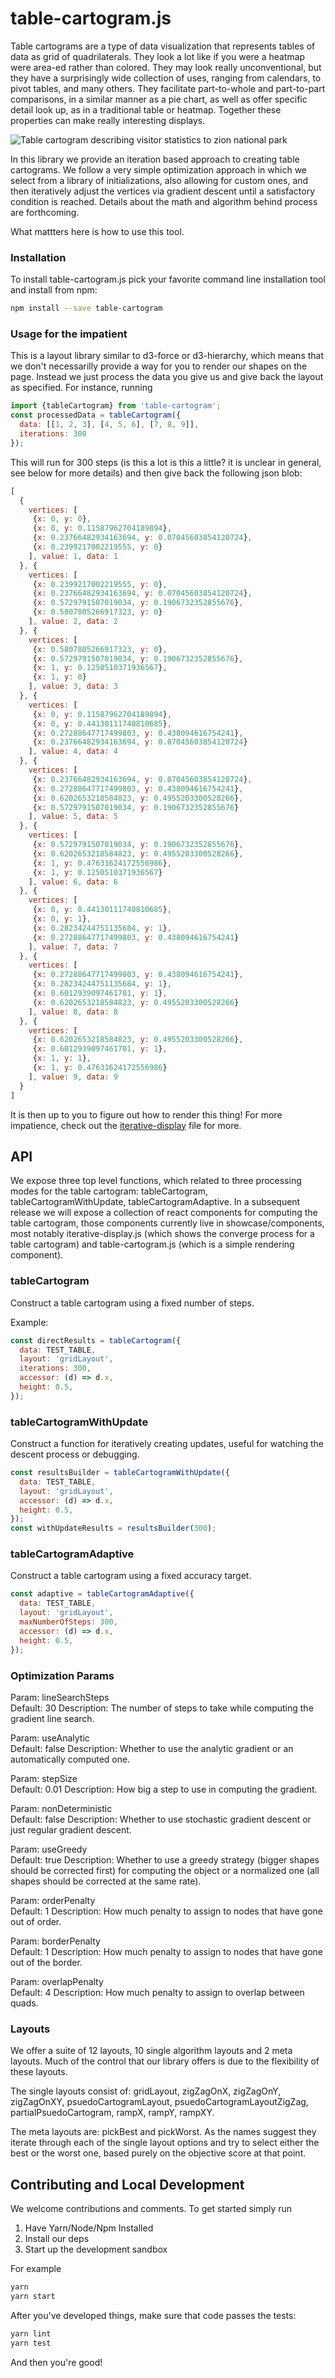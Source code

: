 # table-cartogram.js

Table cartograms are a type of data visualization that represents tables of data as grid of quadrilaterals. They look a lot like if you were a heatmap were area-ed rather than colored. They may look really unconventional, but they have a surprisingly wide collection of uses, ranging from calendars, to pivot tables, and many others. They facilitate part-to-whole and part-to-part comparisons, in a similar manner as a pie chart, as well as offer specific detail look up, as in a traditional table or heatmap. Together these properties can make really interesting displays.

<img src="./assets/zion.png" alt="Table cartogram describing visitor statistics to zion national park"/>

In this library we provide an iteration based approach to creating table cartograms. We follow a very simple optimization approach in which we select from a library of initializations, also allowing for custom ones, and then iteratively adjust the vertices via gradient descent until a satisfactory condition is reached. Details about the math and algorithm behind process are forthcoming.


What mattters here is how to use this tool.

### Installation

To install table-cartogram.js pick your favorite command line installation tool and install from npm:

```sh
npm install --save table-cartogram
```


### Usage for the impatient

This is a layout library similar to d3-force or d3-hierarchy, which means that we don't necessarilly provide a way for you to render our shapes on the page. Instead we just process the data you give us and give back the layout as specified. For instance, running

```js
import {tableCartogram} from 'table-cartogram';
const processedData = tableCartogram({
  data: [[1, 2, 3], [4, 5, 6], [7, 8, 9]],
  iterations: 300
});
```
This will run for 300 steps (is this a lot is this a little? it is unclear in general, see below for more details) and then give back the following json blob:

 ```js
 [
   {
     vertices: [
      {x: 0, y: 0},
      {x: 0, y: 0.11587962704189894},
      {x: 0.23766482934163694, y: 0.07045603854120724},
      {x: 0.2399217002219555, y: 0}
     ], value: 1, data: 1
   }, {
     vertices: [
      {x: 0.2399217002219555, y: 0},
      {x: 0.23766482934163694, y: 0.07045603854120724},
      {x: 0.5729791507019034, y: 0.1906732352855676},
      {x: 0.5807805266917323, y: 0}
     ], value: 2, data: 2
   }, {
     vertices: [
      {x: 0.5807805266917323, y: 0},
      {x: 0.5729791507019034, y: 0.1906732352855676},
      {x: 1, y: 0.1250510371936567},
      {x: 1, y: 0}
     ], value: 3, data: 3
   }, {
     vertices: [
      {x: 0, y: 0.11587962704189894},
      {x: 0, y: 0.44130111740810685},
      {x: 0.27288647717499803, y: 0.438094616754241},
      {x: 0.23766482934163694, y: 0.07045603854120724}
     ], value: 4, data: 4
   }, {
     vertices: [
      {x: 0.23766482934163694, y: 0.07045603854120724},
      {x: 0.27288647717499803, y: 0.438094616754241},
      {x: 0.6202653218584823, y: 0.4955203300528266},
      {x: 0.5729791507019034, y: 0.1906732352855676}
     ], value: 5, data: 5
   }, {
     vertices: [
      {x: 0.5729791507019034, y: 0.1906732352855676},
      {x: 0.6202653218584823, y: 0.4955203300528266},
      {x: 1, y: 0.47631624172556986},
      {x: 1, y: 0.1250510371936567}
     ], value: 6, data: 6
   }, {
     vertices: [
      {x: 0, y: 0.44130111740810685},
      {x: 0, y: 1},
      {x: 0.28234244751135684, y: 1},
      {x: 0.27288647717499803, y: 0.438094616754241}
     ], value: 7, data: 7
   }, {
     vertices: [
      {x: 0.27288647717499803, y: 0.438094616754241},
      {x: 0.28234244751135684, y: 1},
      {x: 0.6012939097461701, y: 1},
      {x: 0.6202653218584823, y: 0.4955203300528266}
     ], value: 8, data: 8
   }, {
     vertices: [
      {x: 0.6202653218584823, y: 0.4955203300528266},
      {x: 0.6012939097461701, y: 1},
      {x: 1, y: 1},
      {x: 1, y: 0.47631624172556986}
     ], value: 9, data: 9
   }
 ]
 ```
It is then up to you to figure out how to render this thing! For more impatience, check out the [iterative-display]("./showcase/components/iterative-display.js") file for more.



## API

We expose three top level functions, which related to three processing modes for the table cartogram: tableCartogram, tableCartogramWithUpdate, tableCartogramAdaptive. In a subsequent release we will expose a collection of react components for computing the table cartogram, those components currently live in showcase/components, most notably iterative-display.js (which shows the converge process for a table cartogram) and table-cartogram.js (which is a simple rendering component).


### tableCartogram

Construct a table cartogram using a fixed number of steps. 

Example: 

```js
const directResults = tableCartogram({
  data: TEST_TABLE,
  layout: 'gridLayout',
  iterations: 300,
  accessor: (d) => d.x,
  height: 0.5,
});
```

### tableCartogramWithUpdate

Construct a function for iteratively creating updates, useful for watching the descent process or debugging.


```js
const resultsBuilder = tableCartogramWithUpdate({
  data: TEST_TABLE,
  layout: 'gridLayout',
  accessor: (d) => d.x,
  height: 0.5,
});
const withUpdateResults = resultsBuilder(300);
```


### tableCartogramAdaptive

Construct a table cartogram using a fixed accuracy target.

```js
const adaptive = tableCartogramAdaptive({
  data: TEST_TABLE,
  layout: 'gridLayout',
  maxNumberOfSteps: 300,
  accessor: (d) => d.x,
  height: 0.5,
});
```

### Optimization Params

Param: lineSearchSteps  
Default: 30
Description: The number of steps to take while computing the gradient line search.

Param: useAnalytic  
Default: false
Description: Whether to use the analytic gradient or an automatically computed one.

Param: stepSize  
Default: 0.01
Description: How big a step to use in computing the gradient.

Param: nonDeterministic  
Default: false
Description: Whether to use stochastic gradient descent or just regular gradient descent.

Param: useGreedy  
Default: true
Description: Whether to use a greedy strategy (bigger shapes should be corrected first) for computing the object or a normalized one (all shapes should be corrected at the same rate).

Param: orderPenalty  
Default: 1
Description: How much penalty to assign to nodes that have gone out of order.

Param: borderPenalty  
Default: 1
Description: How much penalty to assign to nodes that have gone out of the border.

Param: overlapPenalty  
Default: 4
Description: How much penalty to assign to overlap between quads.


### Layouts

We offer a suite of 12 layouts, 10 single algorithm layouts and 2 meta layouts. Much of the control that our library offers is due to the flexibility of these layouts.

The single layouts consist of: gridLayout, zigZagOnX, zigZagOnY, zigZagOnXY, psuedoCartogramLayout, psuedoCartogramLayoutZigZag, partialPsuedoCartogram, rampX, rampY, rampXY.

The meta layouts are: pickBest and pickWorst. As the names suggest they iterate through each of the single layout options and try to select either the best or the worst one, based purely on the objective score at that point.

## Contributing and Local Development

We welcome contributions and comments. To get started simply run

1. Have Yarn/Node/Npm Installed
2. Install our deps
3. Start up the development sandbox

For example
```sh
yarn
yarn start
```

After you've developed things, make sure that code passes the tests:

```sh
yarn lint
yarn test
```

And then you're good!
